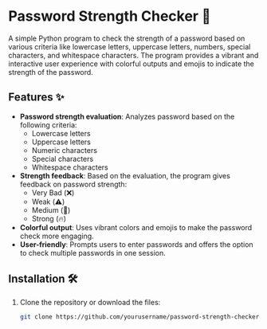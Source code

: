 # Password Strength Checker 🎉

A simple Python program to check the strength of a password based on various criteria like lowercase letters, uppercase letters, numbers, special characters, and whitespace characters. The program provides a vibrant and interactive user experience with colorful outputs and emojis to indicate the strength of the password.

## Features ✨
- **Password strength evaluation**: Analyzes password based on the following criteria:
  - Lowercase letters
  - Uppercase letters
  - Numeric characters
  - Special characters
  - Whitespace characters
- **Strength feedback**: Based on the evaluation, the program gives feedback on password strength:
  - Very Bad (❌)
  - Weak (⚠️)
  - Medium (💪)
  - Strong (🔥)
- **Colorful output**: Uses vibrant colors and emojis to make the password check more engaging.
- **User-friendly**: Prompts users to enter passwords and offers the option to check multiple passwords in one session.

## Installation 🛠️

1. Clone the repository or download the files:
   ```bash
   git clone https://github.com/yourusername/password-strength-checker.git
